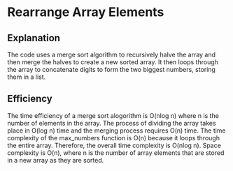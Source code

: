 
# Rearrange Array Elements

## Explanation
The code uses a merge sort algorithm to recursively halve the array and then merge the halves to create a new sorted array. It then loops through the array to concatenate digits to form the two biggest numbers, storing them in a list.

## Efficiency
The time efficiency of a merge sort alogorithm is O(nlog n) where n is the number of elements in the array. The process of dividing the array takes place in O(log n) time and the merging process requires O(n) time. The time complexity of the max_numbers function is O(n) because it loops through the entire array. Therefore, the overall time complexity is O(nlog n). Space complexity is O(n), where n is the number of array elements that are stored in a new array as they are sorted. 